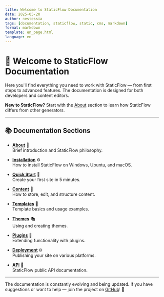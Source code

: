 ```yaml
---
title: Welcome to StaticFlow Documentation
date: 2025-05-20
author: nestessia
tags: [documentation, staticflow, static, cms, markdown]
format: markdown
template: en_page.html
language: en
---
```


# 🚀 Welcome to StaticFlow Documentation

Here you'll find everything you need to work with StaticFlow — from first steps to advanced features. The documentation is designed for both developers and content editors.

**New to StaticFlow?** Start with the [About](about.html) section to learn how StaticFlow differs from other generators.

---

## 📚 Documentation Sections

- **[About](about.html)** 🎯  
  Brief introduction and StaticFlow philosophy.

- **[Installation](installation.html)** ⚙️  
  How to install StaticFlow on Windows, Ubuntu, and macOS.

- **[Quick Start](quickstart.html)** 🚀  
  Create your first site in 5 minutes.

- **[Content](content.html)** 📝  
  How to store, edit, and structure content.

- **[Templates](templates.html)** 🎨  
  Template basics and usage examples.

- **[Themes](themes.html)** 🎭  
  Using and creating themes.

- **[Plugins](plugins.html)** 🔌  
  Extending functionality with plugins.

- **[Deployment](deploy.html)** 🌐  
  Publishing your site on various platforms.

- **[API](api.html)** 📖  
  StaticFlow public API documentation.

---

The documentation is constantly evolving and being updated. If you have suggestions or want to help — join the project on [GitHub](https://github.com/nestessia/StaticFlow-diploma)! 🤝 